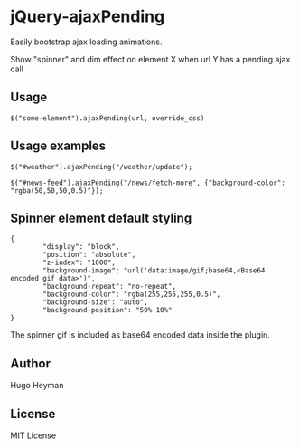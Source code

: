 jQuery-ajaxPending
==================
Easily bootstrap ajax loading animations.

Show "spinner" and dim effect on element X when url Y has a pending ajax call

Usage
--------
``
$("some-element").ajaxPending(url, override_css)
``
 
Usage examples
--------------
```
$("#weather").ajaxPending("/weather/update");
```

```
$("#news-feed").ajaxPending("/news/fetch-more", {"background-color": "rgba(50,50,50,0.5)"});
```

Spinner element default styling
-------------------------------
```
{
        "display": "block",
        "position": "absolute",
        "z-index": "1000",
        "background-image": "url('data:image/gif;base64,<Base64 encoded gif data>')",
        "background-repeat": "no-repeat",
        "background-color": "rgba(255,255,255,0.5)",
        "background-size": "auto",
        "background-position": "50% 10%"
}
```
The spinner gif is included as base64 encoded data inside the plugin.

Author
------
Hugo Heyman

License
-------
MIT License